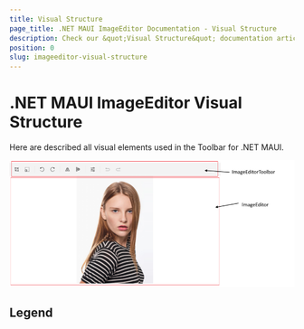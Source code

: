 ```yaml
---
title: Visual Structure
page_title: .NET MAUI ImageEditor Documentation - Visual Structure
description: Check our &quot;Visual Structure&quot; documentation article for Telerik ImageEditor for .NET MAUI.
position: 0
slug: imageeditor-visual-structure
---
```


# .NET MAUI ImageEditor Visual Structure

Here are described all visual elements used in the Toolbar for .NET MAUI.

![ImageEditor Visual Structure](images/imageeditor-visual-structure.png "Visual elements of ImageEditor")

## Legend

